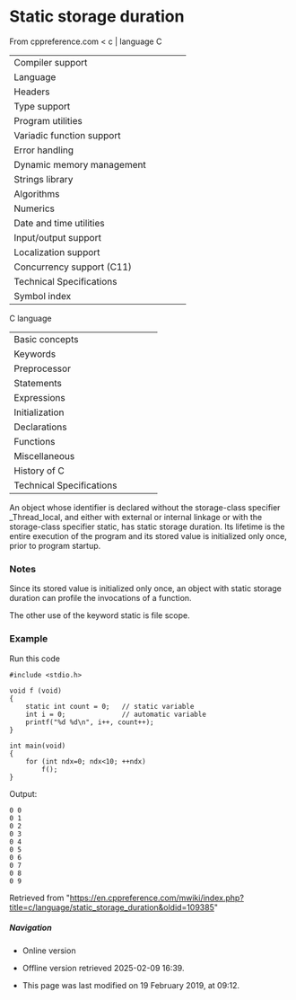 # Static storage duration

From cppreference.com
< c‎ | language
 C

|  |  |  |  |  |
| --- | --- | --- | --- | --- |
| Compiler support | | | | |
| Language | | | | |
| Headers | | | | |
| Type support | | | | |
| Program utilities | | | | |
| Variadic function support | | | | |
| Error handling | | | | |
| Dynamic memory management | | | | |
| Strings library | | | | |
| Algorithms | | | | |
| Numerics | | | | |
| Date and time utilities | | | | |
| Input/output support | | | | |
| Localization support | | | | |
| Concurrency support (C11) | | | | |
| Technical Specifications | | | | |
| Symbol index | | | | |

 C language

|  |  |  |  |  |
| --- | --- | --- | --- | --- |
| Basic concepts | | | | |
| Keywords | | | | |
| Preprocessor | | | | |
| Statements | | | | |
| Expressions | | | | |
| Initialization | | | | |
| Declarations | | | | |
| Functions | | | | |
| Miscellaneous | | | | |
| History of C | | | | |
| Technical Specifications | | | | |

An object whose identifier is declared without the storage-class specifier _Thread_local, and either with external or internal linkage or with the storage-class specifier static, has static storage duration. Its lifetime is the entire execution of the program and its stored value is initialized only once, prior to program startup.

### Notes

Since its stored value is initialized only once, an object with static storage duration can profile the invocations of a function.

The other use of the keyword static is file scope.

### Example

Run this code

```
#include <stdio.h>
 
void f (void)
{
    static int count = 0;   // static variable   
    int i = 0;              // automatic variable
    printf("%d %d\n", i++, count++);
}
 
int main(void)
{
    for (int ndx=0; ndx<10; ++ndx)
        f();
}

```

Output:

```
0 0
0 1
0 2
0 3
0 4
0 5
0 6
0 7
0 8
0 9

```

Retrieved from "<https://en.cppreference.com/mwiki/index.php?title=c/language/static_storage_duration&oldid=109385>"

##### Navigation

- Online version
- Offline version retrieved 2025-02-09 16:39.

- This page was last modified on 19 February 2019, at 09:12.